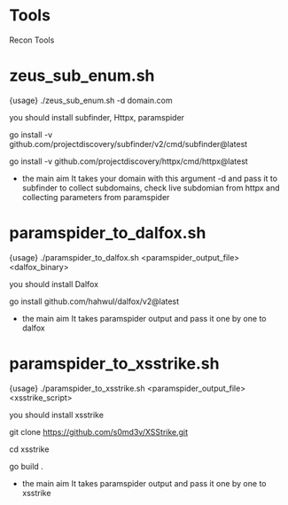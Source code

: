 # Tools
Recon Tools
# zeus_sub_enum.sh
{usage} ./zeus_sub_enum.sh -d domain.com

you should install subfinder, Httpx, paramspider 

go install -v github.com/projectdiscovery/subfinder/v2/cmd/subfinder@latest

go install -v github.com/projectdiscovery/httpx/cmd/httpx@latest

* the main aim
  It takes your domain with this argument -d and pass it to subfinder to collect subdomains, check live subdomian from   httpx and collecting parameters from paramspider 

# paramspider_to_dalfox.sh 
{usage} ./paramspider_to_dalfox.sh <paramspider_output_file> <dalfox_binary>

you should install Dalfox 

go install github.com/hahwul/dalfox/v2@latest

* the main aim
  It takes paramspider output and pass it one by one to dalfox 

# paramspider_to_xsstrike.sh
{usage} ./paramspider_to_xsstrike.sh <paramspider_output_file> <xsstrike_script>

you should install xsstrike 

git clone https://github.com/s0md3v/XSStrike.git

cd xsstrike 

go build .

* the main aim
  It takes paramspider output and pass it one by one to xsstrike  

